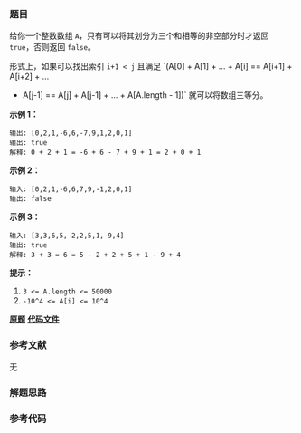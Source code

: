 ### 题目
给你一个整数数组 `A`，只有可以将其划分为三个和相等的非空部分时才返回 `true`，否则返回 `false`。

形式上，如果可以找出索引 `i+1 < j` 且满足 `(A[0] + A[1] + ... + A[i] == A[i+1] + A[i+2] + ...
+ A[j-1] == A[j] + A[j-1] + ... + A[A.length - 1])` 就可以将数组三等分。



**示例 1：**

    
    
    输出: [0,2,1,-6,6,-7,9,1,2,0,1]
    输出: true
    解释: 0 + 2 + 1 = -6 + 6 - 7 + 9 + 1 = 2 + 0 + 1
    

**示例 2：**

    
    
    输入: [0,2,1,-6,6,7,9,-1,2,0,1]
    输出: false
    

**示例 3：**

    
    
    输入: [3,3,6,5,-2,2,5,1,-9,4]
    输出: true
    解释: 3 + 3 = 6 = 5 - 2 + 2 + 5 + 1 - 9 + 4
    



**提示：**

  1. `3 <= A.length <= 50000`
  2. `-10^4 <= A[i] <= 10^4`

 **[原题](https://leetcode-cn.com/problems/partition-array-into-three-parts-with-equal-sum/)**    **[代码文件]()**


### 参考文献
无

### 解题思路




### 参考代码

```go


```




